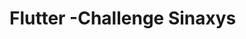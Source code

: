 # Flutter -Challenge Sinaxys

<img width="150" href="printscreens/4.png"/>  
<img width="150" href="printscreens/1.png"/>  
<img width="150" href="printscreens/2.png"/>
<img width="150" href="printscreens/3.png"/>
